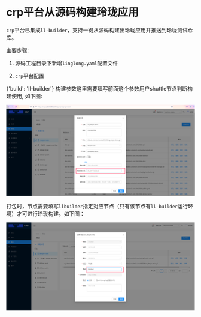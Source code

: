 # crp平台从源码构建玲珑应用

`crp`平台已集成`ll-builder`，支持一键从源码构建出玲珑应用并推送到玲珑测试仓库。

主要步骤:

1. 源码工程目录下新增`linglong.yaml`配置文件

2. `crp`平台配置

{'build': 'll-builder'}  构建参数这里需要填写前面这个参数用户shuttle节点判断构建使用, 如下图:

![构建参数列表](../images/build_parameter_list.png)

打包时，节点需要填写`llbuilder`指定对应节点（只有该节点有`ll-builder`运行环境）才可进行玲珑构建。如下图：

![节点](../images/node.png)
